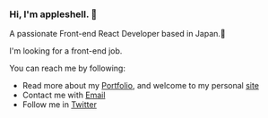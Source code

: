 ### Hi, I'm appleshell. 👋

A passionate Front-end React Developer based in Japan.📍

I'm looking for a front-end job.

You can reach me by following:

- Read more about my [Portfolio](https://me.linmo.info/), and welcome to my personal [site](https://linmo.info)
- Contact me with [Email](mailto:lvpansen@gmail.com)
- Follow me in [Twitter](https://twitter.com/Linmo_1)

<!--
**appleshell/appleshell** is a ✨ _special_ ✨ repository because its `README.md` (this file) appears on your GitHub profile.

Here are some ideas to get you started:

- 🔭 I’m currently working on ...
- 🌱 I’m currently learning ...
- 👯 I’m looking to collaborate on ...
- 🤔 I’m looking for help with ...
- 💬 Ask me about ...
- 📫 How to reach me: ...
- 😄 Pronouns: ...
- ⚡ Fun fact: ...
-->
